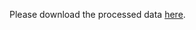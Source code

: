Please download the processed data [here](https://drive.google.com/drive/folders/1px9jQPbDTXLbAspA_a5I-YX81miTEgkV?usp=sharing).
